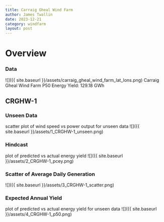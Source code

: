 ```yaml
---
title: Carraig Gheal Wind Farm
author: James Twallin
date: 2023-12-21
category: windfarm
layout: post
---
```

# Overview

### Data

![]({{ site.baseurl }}/assets/carraig_gheal_wind_farm_lat_lons.png)
Carraig Gheal Wind Farm P50 Energy Yield: 129.18 GWh

CRGHW-1
-------------
### Unseen Data 
scatter plot of wind speed vs power output for unseen data
![]({{ site.baseurl }}/assets/1_CRGHW-1_unseen.png)
### Hindcast 
plot of predicted vs actual energy yield
![]({{ site.baseurl }}/assets/2_CRGHW-1_pcey.png)
### Scatter of Average Daily Generation 

![]({{ site.baseurl }}/assets/3_CRGHW-1_scatter.png)
### Expected Annual Yield 
plot of predicted vs actual energy yield for unseen data
![]({{ site.baseurl }}/assets/4_CRGHW-1_p50.png)

